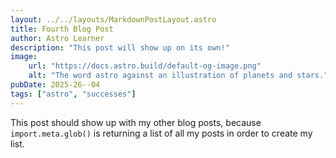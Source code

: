 ```yaml
---
layout: ../../layouts/MarkdownPostLayout.astro
title: Fourth Blog Post
author: Astro Learner
description: "This post will show up on its own!"
image:
    url: "https://docs.astro.build/default-og-image.png"
    alt: "The word astro against an illustration of planets and stars."
pubDate: 2025-26--04
tags: ["astro", "successes"]
---
```

This post should show up with my other blog posts, because `import.meta.glob()` is returning a list of all my posts in order to create my list.